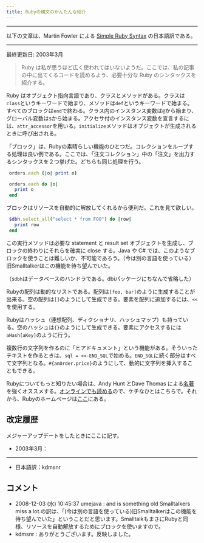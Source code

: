 ```yaml
---
title: Rubyの構文のかんたんな紹介
---
```


<hr />

以下の文章は、Martin Fowler による [Simple Ruby Syntax](http://martinfowler.com/articles/simpleRuby.html) の日本語訳である。

<hr />

最終更新日: 2003年3月

> Ruby は私が思うほど広く使われてはいないようだ。ここでは、私の記事の中に出てくるコードを読めるよう、必要十分な Ruby のシンタックスを紹介する。

Ruby はオブジェクト指向言語であり、クラスとメソッドがある。クラスは``class``というキーワードで始まり、メソッドは``def``というキーワードで始まる。すべてのブロックは``end``で終わる。クラス内のインスタンス変数は``@``から始まり、グローバル変数は``$``から始まる。アクセサ付のインスタンス変数を宣言するには、``attr_accessor``を用いる。``initialize``メソッドはオブジェクトが生成されるときに呼び出される。

「ブロック」は、Rubyの素晴らしい機能のひとつだ。コレクションをループする処理は良い例である。ここでは、「注文コレクション」中の「注文」を出力するシンタックスを２つ挙げた。どちらも同じ処理を行う。

```ruby
 orders.each {|o| print o}

 orders.each do |o|
   print o
 end
```

ブロックはリソースを自動的に解放してくれるから便利だ。これを見て欲しい。

```ruby
 $dbh.select_all("select * from FOO") do |row|
   print row
 end
```

この実行メソッドは必要な statement と result set オブジェクトを生成し、ブロックの終わりにそれらを確実に close する。Java や C# では、このようなブロックを使うことは難しいか、不可能であろう。（今は別の言語を使っている）旧Smalltalkerはこの機能を待ち望んでいた。

（``$dbh``はデータベースのハンドラである。dbiパッケージにちなんで省略した）

Rubyの配列は動的なリストである。配列は``[foo, bar]``のように生成することが出来る。空の配列は``[]``のようにして生成できる。要素を配列に追加するには、``<<``を使用する。

Rubyはハッシュ（連想配列、ディクショナリ、ハッシュマップ）も持っている。空のハッシュは``{}``のようにして生成できる。要素にアクセスするには``aHash[aKey]``のように行う。

複数行の文字列を作るのに「ヒアドキュメント」という機能がある。そういったテキストを作るときは、``sql = <<-END_SQL``で始める。``END_SQL``に続く部分はすべて文字列となる。``#{anOrder.price}``のようにして、動的に文字列を挿入することもできる。

Rubyについてもっと知りたい場合は、Andy Hunt とDave Thomas による[名著](http://www.amazon.com/exec/obidos/ASIN/0201710897)を強くオススメする。[オンラインでも読める](http://www.rubycentral.com/book/)ので、ケチなひとはこちらで。それから、Rubyのホームページは[ここ](http://www.ruby-lang.org/)にある。

## 改定履歴

メジャーアップデートをしたときにここに記す。

* 2003年3月： 

<hr />

* 日本語訳：kdmsnr

## コメント

* 2008-12-03 (水) 10:45:37 umejava : and is something old Smalltalkers miss a lot.の訳は、「(今は別の言語を使っている)旧Smalltalkerはこの機能を待ち望んでいた」ということだと思います。SmalltalkもまさにRubyと同様、リソースを自動解放するためにブロックを使いますので。
* kdmsnr : ありがとうございます。反映しました。

